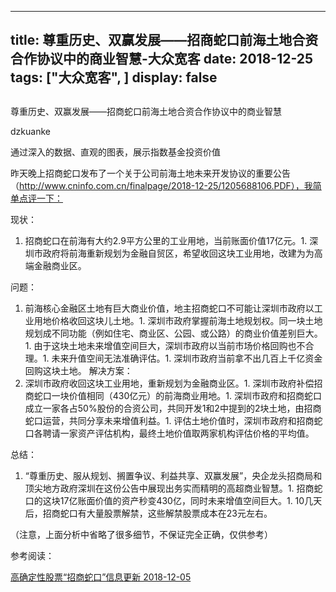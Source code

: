 
---
title:   尊重历史、双赢发展——招商蛇口前海土地合资合作协议中的商业智慧-大众宽客
date: 2018-12-25
tags: ["大众宽客", ]
display: false
---


## 



尊重历史、双赢发展——招商蛇口前海土地合资合作协议中的商业智慧




dzkuanke




通过深入的数据、直观的图表，展示指数基金投资价值


昨天晚上招商蛇口发布了一个关于公司前海土地未来开发协议的重要公告（http://www.cninfo.com.cn/finalpage/2018-12-25/1205688106.PDF），我简单点评一下：



现状：
1. 招商蛇口在前海有大约2.9平方公里的工业用地，当前账面价值17亿元。1. 深圳市政府将前海重新规划为金融自贸区，希望收回这块工业用地，改建为为高端金融商业区。


问题：
1. 前海核心金融区土地有巨大商业价值，地主招商蛇口不可能让深圳市政府以工业用地价格收回这块儿土地。1. 深圳市政府掌握前海土地规划权。同一块土地规划成不同功能（例如住宅、商业区、公园、或公路）的商业价值差别巨大。1. 由于这块土地未来增值空间巨大，深圳市政府以当前市场价格回购也不合理。1. 未来升值空间无法准确评估。1. 深圳市政府当前拿不出几百上千亿资金回购这块土地。
解决方案：
1. 深圳市政府收回这块工业用地，重新规划为金融商业区。1. 深圳市政府补偿招商蛇口一块价值相同（430亿元）的前海商业用地。1. 深圳市政府和招商蛇口成立一家各占50%股份的合资公司，共同开发1和2中提到的2块土地，由招商蛇口运营，共同分享未来增值利益。1. 评估土地价值时，深圳市政府和招商蛇口各聘请一家资产评估机构，最终土地价值取两家机构评估价格的平均值。


总结：
1. “尊重历史、服从规划、搁置争议、利益共享、双赢发展”，央企龙头招商局和顶尖地方政府深圳在这份公告中展现出务实而精明的高超商业智慧。1. 招商蛇口的这块17亿账面价值的资产秒变430亿，同时未来增值空间巨大。1. 10几天后，招商蛇口有大量股票解禁，这些解禁股票成本在23元左右。


（注意，上面分析中省略了很多细节，不保证完全正确，仅供参考）



参考阅读：

[高确定性股票“招商蛇口”信息更新 2018-12-05](http://mp.weixin.qq.com/s?__biz=MzAwMTc1MDcwNw==&amp;mid=2648273554&amp;idx=1&amp;sn=a0c29753cff0d8e229ff584ebc720a7c&amp;chksm=82f9314eb58eb858347182f4d95f00be03618e28fdfd063526a4e5c2891d63f549a9a898e8ef&amp;scene=21#wechat_redirect)








